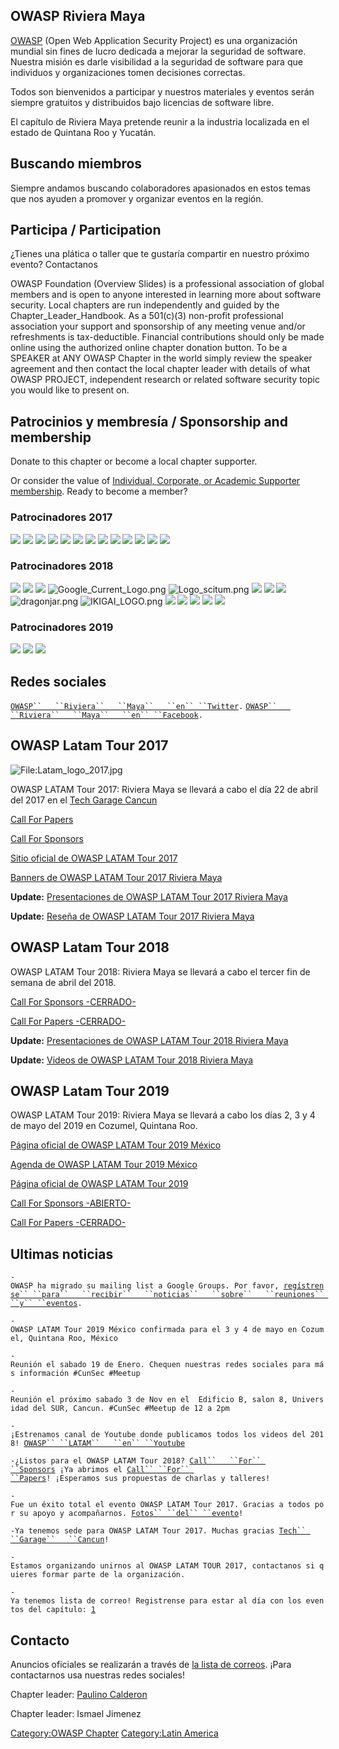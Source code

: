 ## OWASP Riviera Maya

[OWASP](http://owasp.org) (Open Web Application Security Project) es una
organización mundial sin fines de lucro dedicada a mejorar la seguridad
de software. Nuestra misión es darle visibilidad a la seguridad de
software para que individuos y organizaciones tomen decisiones
correctas.

Todos son bienvenidos a participar y nuestros materiales y eventos serán
siempre gratuitos y distribuidos bajo licencias de software libre.

El capítulo de Riviera Maya pretende reunir a la industria localizada en
el estado de Quintana Roo y Yucatán.

## Buscando miembros

Siempre andamos buscando colaboradores apasionados en estos temas que
nos ayuden a promover y organizar eventos en la región.

## Participa / Participation

¿Tienes una plática o taller que te gustaría compartir en nuestro
próximo evento? Contactanos

OWASP Foundation (Overview Slides) is a professional association of
global members and is open to anyone interested in learning more about
software security. Local chapters are run independently and guided by
the Chapter_Leader_Handbook. As a 501(c)(3) non-profit professional
association your support and sponsorship of any meeting venue and/or
refreshments is tax-deductible. Financial contributions should only be
made online using the authorized online chapter donation button. To be a
SPEAKER at ANY OWASP Chapter in the world simply review the speaker
agreement and then contact the local chapter leader with details of what
OWASP PROJECT, independent research or related software security topic
you would like to present on.

## Patrocinios y membresía / Sponsorship and membership

Donate to this chapter or become a local chapter supporter.

Or consider the value of [Individual, Corporate, or Academic Supporter
membership](https://www.owasp.org/index.php/Membership). Ready to become
a member?

### Patrocinadores 2017

![](Logo_websec.jpg) ![](1024px-TheHomeDepot.svg.png)
![](Fortinet_Logo_300ppi.png) ![](Ohka_logo.png)
![](Purplesecurity_logo.png) ![](Protektnet.png)
![](01_-_Tropicode_-_Logo_-_Color_-_Horizontal.png)
![](Techgarage_logo.png) ![](Pricetravel.jpg) ![](Optimiti.png)
![](Cyberopsec_logo.jpg) ![](Papajohns_logo.png) ![](Bugcon_logo.png)

### Patrocinadores 2018

![](Logo_websec.jpg) ![](1024px-TheHomeDepot.svg.png)
![](Fortinet_Logo_300ppi.png)
![Google_Current_Logo.png](Google_Current_Logo.png
"Google_Current_Logo.png") ![Logo_scitum.png](Logo_scitum.png
"Logo_scitum.png") ![](Ohka_logo.png) ![](Purplesecurity_logo.png)
![](Protektnet.png) ![dragonjar.png](dragonjar.png "dragonjar.png")
![IKIGAI_LOGO.png](IKIGAI_LOGO.png "IKIGAI_LOGO.png")
![](Hackersclothing_logo_400x400.jpg) ![](Techgarage_logo.png)
![](TK_logo.png) ![](Pricetravel.jpg) ![](Papajohns_logo.png)

### Patrocinadores 2019

![](Logo_websec.jpg) ![](Purplesecurity_logo.png)
![](Hackersclothing_logo_400x400.jpg)

## Redes sociales

[`OWASP``   ``Riviera``   ``Maya``   ``en``
 ``Twitter`](http://twitter.com/owasp_riviera)`.`
[`OWASP``   ``Riviera``   ``Maya``   ``en``
 ``Facebook`](https://www.facebook.com/OwaspRivieraMaya/)`.`

## OWASP Latam Tour 2017

![<File:Latam_logo_2017.jpg>](Latam_logo_2017.jpg
"File:Latam_logo_2017.jpg")

OWASP LATAM Tour 2017: Riviera Maya se llevará a cabo el día 22 de abril
del 2017 en el [Tech Garage Cancun](http://techgarage.mx)

[Call For Papers](https://goo.gl/forms/sVizcu23iLYjuM9L2)

[Call For Sponsors](https://goo.gl/IL7kuL)

[Sitio oficial de OWASP LATAM
Tour 2017](https://www.owasp.org/index.php/LatamTour2017)

[Banners de OWASP LATAM Tour 2017 Riviera
Maya](https://www.owasp.org/index.php/LatamTour2017RivieraMaya_Banners)

**Update:** [Presentaciones de OWASP LATAM Tour 2017 Riviera
Maya](https://goo.gl/q7XBWt)

**Update:** [Reseña de OWASP LATAM Tour 2017 Riviera
Maya](http://calderonpale.com/owasp-latam-tour-2017-riviera-maya-un-exito/)

## OWASP Latam Tour 2018

OWASP LATAM Tour 2018: Riviera Maya se llevará a cabo el tercer fin de
semana de abril del 2018.

[Call For Sponsors
-CERRADO-](https://drive.google.com/open?id=0BzPR8exG0kt6U1F4MDQzMGtfUk0)

[Call For Papers -CERRADO-](https://goo.gl/forms/2Py9ixul96CLj1BU2)

**Update:** [Presentaciones de OWASP LATAM Tour 2018 Riviera
Maya](https://drive.google.com/open?id=1swnY2CHWaW26qXEOpRExjJmv8GB-Es-0)

**Update:** [Videos de OWASP LATAM Tour 2018 Riviera
Maya](https://www.youtube.com/channel/UCEXEarSUAfgcll1uzxcNGUA)

## OWASP Latam Tour 2019

OWASP LATAM Tour 2019: Riviera Maya se llevará a cabo los días 2, 3 y 4
de mayo del 2019 en Cozumel, Quintana Roo.

[Página oficial de OWASP LATAM Tour 2019
México](https://www.owasp.org/index.php/LatamTour2019#tab=M_C3_89XICO)

[Agenda de OWASP LATAM Tour 2019
México](https://docs.google.com/document/d/1wAgsBq4LqhrkV_b7x2_N7ngpGpfs-id2dHIS7XBewuo/)

[Página oficial de OWASP LATAM
Tour 2019](https://www.owasp.org/index.php/LatamTour2019)

[Call For Sponsors
-ABIERTO-](https://drive.google.com/open?id=1iRwoW1HSx5rKDYMNnP5W-l6V-cyzUhaY)

[Call For Papers -CERRADO-](https://goo.gl/forms/7GMPJEJLpGDFW1Pr2)

## Ultimas noticias

`-OWASP ha migrado su mailing list a Google Groups. Por favor, `[`regístrense``
 ``para``   ``recibir``   ``noticias``   ``sobre``   ``reuniones``
 ``y``
 ``eventos`](https://groups.google.com/a/owasp.org/forum/#!forum/riviera-maya-chapter)`.`

`-OWASP LATAM Tour 2019 México confirmada para el 3 y 4 de mayo en Cozumel, Quintana Roo, México`

`-Reunión el sabado 19 de Enero. Chequen nuestras redes sociales para más información #CunSec #Meetup `

`-Reunión el próximo sabado 3 de Nov en el  Edificio B, salon 8, Universidad del SUR, Cancun. #CunSec #Meetup de 12 a 2pm`

`-¡Estrenamos canal de Youtube donde publicamos todos los videos del 2018! `[`OWASP``
 ``LATAM``   ``en``
 ``Youtube`](https://www.youtube.com/channel/UCEXEarSUAfgcll1uzxcNGUA)

`-¿Listos para el OWASP LATAM Tour 2018? `[`Call``   ``For``
 ``Sponsors`](https://drive.google.com/open?id=0BzPR8exG0kt6U1F4MDQzMGtfUk0)` ¡Ya abrimos el `[`Call``
 ``For``
 ``Papers`](https://goo.gl/forms/2Py9ixul96CLj1BU2)`! ¡Esperamos sus propuestas de charlas y talleres!`

`-Fue un éxito total el evento OWASP LATAM Tour 2017. Gracias a todos por su apoyo y acompañarnos. `[`Fotos``
 ``del``
 ``evento`](https://www.facebook.com/pg/OwaspRivieraMaya/photos/?tab=album&album_id=471972209814639)`!`

`-Ya tenemos sede para OWASP LATAM Tour 2017. Muchas gracias `[`Tech``
 ``Garage``   ``Cancun`](http://techgarage.mx)`!`

`-Estamos organizando unirnos al OWASP LATAM TOUR 2017, contactanos si quieres formar parte de la organización.`

`-Ya tenemos lista de correo! Registrense para estar al día con los eventos del capítulo: `[`1`](https://lists.owasp.org/mailman/listinfo/owasp-rivieramaya)

## Contacto

Anuncios oficiales se realizarán a través de [la lista de
correos](https://groups.google.com/a/owasp.org/forum/#!forum/riviera-maya-chapter).
¡Para contactarnos usa nuestras redes sociales\!

Chapter leader: [Paulino Calderon](User:Calderpwn "wikilink")

Chapter leader: Ismael Jimenez

[Category:OWASP Chapter](Category:OWASP_Chapter "wikilink")
[Category:Latin America](Category:Latin_America "wikilink")